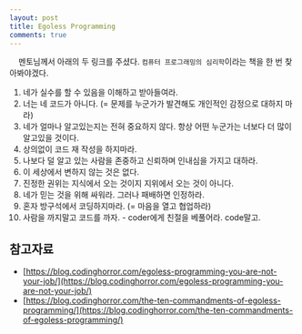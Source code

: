 ```yaml
---
layout: post
title: Egoless Programming
comments: true
---
```

&nbsp;&nbsp;&nbsp; 멘토님께서 아래의 두 링크를 주셨다. `컴퓨터 프로그래밍의 심리학`이라는 책을 한 번 찾아봐야겠다.

1. 네가 실수를 할 수 있음을 이해하고 받아들여라.
2. 너는 네 코드가 아니다. (= 문제를 누군가가 발견해도 개인적인 감정으로 대하지 마라)
3. 네가 얼마나 알고있는지는 전혀 중요하지 않다. 항상 어떤 누군가는 너보다 더 많이 알고있을 것이다.
4. 상의없이 코드 재 작성을 하지마라.
5. 나보다 덜 알고 있는 사람을 존중하고 신뢰하며 인내심을 가지고 대하라.
6. 이 세상에서 변하지 않는 것은 없다.
7. 진정한 권위는 지식에서 오는 것이지 지위에서 오는 것이 아니다.
8. 네가 믿는 것을 위해 싸워라. 그러나 패배하면 인정하라.
9. 혼자 방구석에서 코딩하지마라. (= 마음을 열고 협업하라)
10. 사람을 까지말고 코드를 까자. - coder에게 친절을 베풀어라. code말고.


## **참고자료**
* [https://blog.codinghorror.com/egoless-programming-you-are-not-your-job/](https://blog.codinghorror.com/egoless-programming-you-are-not-your-job/)
* [https://blog.codinghorror.com/the-ten-commandments-of-egoless-programming/](https://blog.codinghorror.com/the-ten-commandments-of-egoless-programming/)
